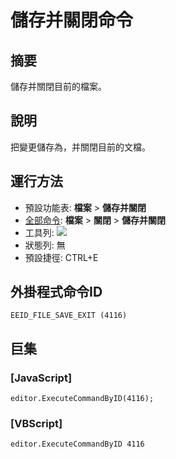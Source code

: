 # 儲存并關閉命令

## 摘要

儲存并關閉目前的檔案。

## 說明

把變更儲存為，并關閉目前的文檔。

## 運行方法

- 預設功能表: **檔案** \> **儲存并關閉**
- [全部命令](../tools/all_commands): **檔案** \> **關閉**
\> **儲存并關閉**
- 工具列: ![](../../images/filesaveexit..png)
- 狀態列: 無
- 預設捷徑: CTRL+E

## 外掛程式命令ID

```
EEID_FILE_SAVE_EXIT (4116)
```

## 巨集

### \[JavaScript\]

```
editor.ExecuteCommandByID(4116);
```

### \[VBScript\]

```
editor.ExecuteCommandByID 4116
```
